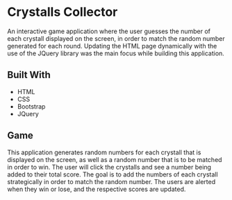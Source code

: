# Crystalls Collector

An interactive game application where the user guesses the number of each crystall displayed on the screen, in order to match the random
number generated for each round. Updating the HTML page dynamically with the use of the JQuery library was the main focus while building this application. 

## Built With
- HTML
- CSS
- Bootstrap
- JQuery

## Game
  This application generates random numbers for each crystall that is displayed on the screen, as well as a random number that is to be matched in order to win. The user will click the crystalls and see a number being added to their total score. The goal is to add the numbers of each crystall strategically in order to match the random number. The users are alerted when they win or lose, and the respective scores are updated.
